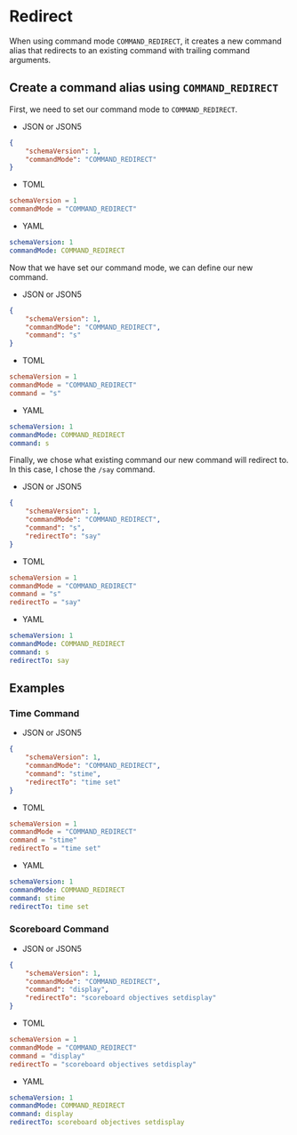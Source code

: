 # Redirect

When using command mode `COMMAND_REDIRECT`, it creates a new command alias that redirects to an existing command with trailing command arguments.

## Create a command alias using `COMMAND_REDIRECT`

First, we need to set our command mode to `COMMAND_REDIRECT`.

* JSON or JSON5

```json
{
    "schemaVersion": 1,
    "commandMode": "COMMAND_REDIRECT"
}
```

* TOML

```toml
schemaVersion = 1
commandMode = "COMMAND_REDIRECT"
```

* YAML

```yaml
schemaVersion: 1
commandMode: COMMAND_REDIRECT
```

Now that we have set our command mode, we can define our new command.

* JSON or JSON5

```json
{
    "schemaVersion": 1,
    "commandMode": "COMMAND_REDIRECT",
    "command": "s"
}
```

* TOML

```toml
schemaVersion = 1
commandMode = "COMMAND_REDIRECT"
command = "s"
```

* YAML

```yaml
schemaVersion: 1
commandMode: COMMAND_REDIRECT
command: s
```

Finally, we chose what existing command our new command will redirect to. In this case, I chose the `/say` command.

* JSON or JSON5

```json
{
    "schemaVersion": 1,
    "commandMode": "COMMAND_REDIRECT",
    "command": "s",
    "redirectTo": "say"
}
```

* TOML

```toml
schemaVersion = 1
commandMode = "COMMAND_REDIRECT"
command = "s"
redirectTo = "say"
```

* YAML

```yaml
schemaVersion: 1
commandMode: COMMAND_REDIRECT
command: s
redirectTo: say
```

## Examples

### Time Command

* JSON or JSON5

```json
{
    "schemaVersion": 1,
    "commandMode": "COMMAND_REDIRECT",
    "command": "stime",
    "redirectTo": "time set"
}
```

* TOML

```toml
schemaVersion = 1
commandMode = "COMMAND_REDIRECT"
command = "stime"
redirectTo = "time set"
```

* YAML

```yaml
schemaVersion: 1
commandMode: COMMAND_REDIRECT
command: stime
redirectTo: time set
```

### Scoreboard Command

* JSON or JSON5

```json
{
    "schemaVersion": 1,
    "commandMode": "COMMAND_REDIRECT",
    "command": "display",
    "redirectTo": "scoreboard objectives setdisplay"
}
```

* TOML

```toml
schemaVersion = 1
commandMode = "COMMAND_REDIRECT"
command = "display"
redirectTo = "scoreboard objectives setdisplay"
```

* YAML

```yaml
schemaVersion: 1
commandMode: COMMAND_REDIRECT
command: display
redirectTo: scoreboard objectives setdisplay
```
